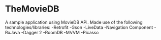 # TheMovieDB
A sample application using MovieDB API. Made use of the following technologies/libraries:
-Retrofit
-Gson
-LiveData
-Navigation Component
-RxJava
-Dagger 2
-RoomDB
-MVVM
-Picasso
